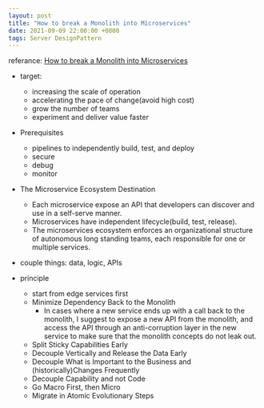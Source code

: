 ```yaml
---
layout: post
title: "How to break a Monolith into Microservices"
date: 2021-09-09 22:00:00 +0800
tags: Server DesignPattern
---
```


referance: [How to break a Monolith into Microservices](https://martinfowler.com/articles/break-monolith-into-microservices.html)

- target:

  - increasing the scale of operation
  - accelerating the pace of change(avoid high cost)
  - grow the number of teams
  - experiment and deliver value faster

- Prerequisites

  - pipelines to independently build, test, and deploy
  - secure
  - debug
  - monitor

- The Microservice Ecosystem Destination

  - Each microservice expose an API that developers can discover and use in a self-serve manner.
  - Microservices have independent lifecycle(build, test, release).
  - The microservices ecosystem enforces an organizational structure of autonomous long standing teams, each responsible for one or multiple services.

- couple things: data, logic, APIs

- principle
  - start from edge services first
  - Minimize Dependency Back to the Monolith
    - In cases where a new service ends up with a call back to the monolith, I suggest to expose a new API from the monolith, and access the API through an anti-corruption layer in the new service to make sure that the monolith concepts do not leak out.
  - Split Sticky Capabilities Early
  - Decouple Vertically and Release the Data Early
  - Decouple What is Important to the Business and (historically)Changes Frequently
  - Decouple Capability and not Code
  - Go Macro First, then Micro
  - Migrate in Atomic Evolutionary Steps
